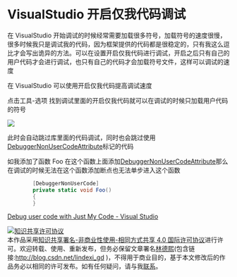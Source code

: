 # VisualStudio 开启仅我代码调试

在 VisualStudio 开始调试的时候经常需要加载很多符号，加载符号的速度很慢，很多时候我只是调试我的代码，因为框架提供的代码都是很稳定的，只有我这么逗比才会写出诡异的方法。可以在设置开启仅我代码进行调试，开启之后只有自己的用户代码才会进行调试，也只有自己的代码才会加载符号文件，这样可以调试的速度

<!--more-->
<!-- CreateTime:2019/6/5 19:29:44 -->

<!-- csdn -->

在 VisualStudio 可以使用开启仅我代码提高调试速度

点击工具-选项 找到调试里面的开启仅我代码就可以在调试的时候只加载用户代码的符号

<!-- ![](image/VisualStudio 开启仅我代码调试/VisualStudio 开启仅我代码调试0.png) -->

![](http://image.acmx.xyz/lindexi%2F201965192545316)

此时会自动跳过库里面的代码调试，同时也会跳过使用[DebuggerNonUserCodeAttribute](https://docs.microsoft.com/en-us/dotnet/api/system.diagnostics.debuggernonusercodeattribute?wt.mc_id=MVP )标记的代码

如我添加了函数 Foo 在这个函数上面添加[DebuggerNonUserCodeAttribute](https://docs.microsoft.com/en-us/dotnet/api/system.diagnostics.debuggernonusercodeattribute?wt.mc_id=MVP )那么在调试的时候无法在这个函数添加断点也无法单步进入这个函数

```csharp
        [DebuggerNonUserCode]
        private static void Foo()
        {
        }
```

[Debug user code with Just My Code - Visual Studio](https://docs.microsoft.com/en-us/visualstudio/debugger/just-my-code?wt.mc_id=MVP )

<a rel="license" href="http://creativecommons.org/licenses/by-nc-sa/4.0/"><img alt="知识共享许可协议" style="border-width:0" src="https://licensebuttons.net/l/by-nc-sa/4.0/88x31.png" /></a><br />本作品采用<a rel="license" href="http://creativecommons.org/licenses/by-nc-sa/4.0/">知识共享署名-非商业性使用-相同方式共享 4.0 国际许可协议</a>进行许可。欢迎转载、使用、重新发布，但务必保留文章署名[林德熙](http://blog.csdn.net/lindexi_gd)(包含链接:http://blog.csdn.net/lindexi_gd )，不得用于商业目的，基于本文修改后的作品务必以相同的许可发布。如有任何疑问，请与我[联系](mailto:lindexi_gd@163.com)。
